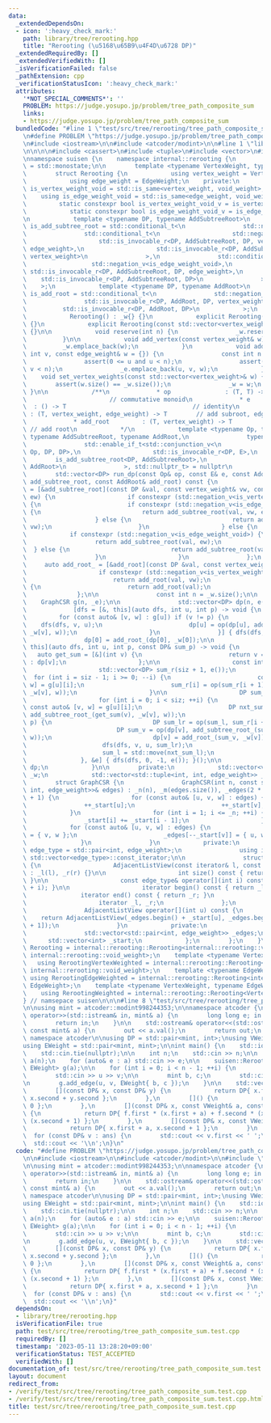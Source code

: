 ```yaml
---
data:
  _extendedDependsOn:
  - icon: ':heavy_check_mark:'
    path: library/tree/rerooting.hpp
    title: "Rerooting (\u5168\u65B9\u4F4D\u6728 DP)"
  _extendedRequiredBy: []
  _extendedVerifiedWith: []
  _isVerificationFailed: false
  _pathExtension: cpp
  _verificationStatusIcon: ':heavy_check_mark:'
  attributes:
    '*NOT_SPECIAL_COMMENTS*': ''
    PROBLEM: https://judge.yosupo.jp/problem/tree_path_composite_sum
    links:
    - https://judge.yosupo.jp/problem/tree_path_composite_sum
  bundledCode: "#line 1 \"test/src/tree/rerooting/tree_path_composite_sum.test.cpp\"\
    \n#define PROBLEM \"https://judge.yosupo.jp/problem/tree_path_composite_sum\"\n\
    \n#include <iostream>\n\n#include <atcoder/modint>\n\n#line 1 \"library/tree/rerooting.hpp\"\
    \n\n\n\n#include <cassert>\n#include <tuple>\n#include <vector>\n#include <variant>\n\
    \nnamespace suisen {\n    namespace internal::rerooting {\n        using void_weight\
    \ = std::monostate;\n\n        template <typename VertexWeight, typename EdgeWeight>\n\
    \        struct Rerooting {\n            using vertex_weight = VertexWeight;\n\
    \            using edge_weight = EdgeWeight;\n    private:\n            using\
    \ is_vertex_weight_void = std::is_same<vertex_weight, void_weight>;\n        \
    \    using is_edge_weight_void = std::is_same<edge_weight, void_weight>;\n   \
    \         static constexpr bool is_vertex_weight_void_v = is_vertex_weight_void::value;\n\
    \            static constexpr bool is_edge_weight_void_v = is_edge_weight_void::value;\n\
    \n            template <typename DP, typename AddSubtreeRoot>\n            using\
    \ is_add_subtree_root = std::conditional_t<\n                std::negation_v<is_vertex_weight_void>,\n\
    \                std::conditional_t<\n                    std::negation_v<is_edge_weight_void>,\n\
    \                    std::is_invocable_r<DP, AddSubtreeRoot, DP, vertex_weight,\
    \ edge_weight>,\n                    std::is_invocable_r<DP, AddSubtreeRoot, DP,\
    \ vertex_weight>\n                >,\n                std::conditional_t<\n  \
    \                  std::negation_v<is_edge_weight_void>,\n                   \
    \ std::is_invocable_r<DP, AddSubtreeRoot, DP, edge_weight>,\n                \
    \    std::is_invocable_r<DP, AddSubtreeRoot, DP>\n                >\n        \
    \    >;\n            template <typename DP, typename AddRoot>\n            using\
    \ is_add_root = std::conditional_t<\n                std::negation_v<is_vertex_weight_void>,\n\
    \                std::is_invocable_r<DP, AddRoot, DP, vertex_weight>,\n      \
    \          std::is_invocable_r<DP, AddRoot, DP>\n            >;\n    public:\n\
    \            Rerooting() : _w{} {}\n            explicit Rerooting(int n) : _w(n)\
    \ {}\n            explicit Rerooting(const std::vector<vertex_weight>& w) : _w(w)\
    \ {}\n\n            void reserve(int n) {\n                _w.reserve(n);\n  \
    \          }\n\n            void add_vertex(const vertex_weight& w) {\n      \
    \          _w.emplace_back(w);\n            }\n            void add_edge(int u,\
    \ int v, const edge_weight& w = {}) {\n                const int n = _w.size();\n\
    \                assert(0 <= u and u < n);\n                assert(0 <= v and\
    \ v < n);\n                _e.emplace_back(u, v, w);\n            }\n        \
    \    void set_vertex_weights(const std::vector<vertex_weight>& w) {\n        \
    \        assert(w.size() == _w.size());\n                _w = w;\n           \
    \ }\n\n            /**\n             * op               : (T, T) -> T        \
    \                       // commutative monoid\n             * e              \
    \  : () -> T                                   // identity\n             * add_subtree_root\
    \ : (T, vertex_weight, edge_weight) -> T        // add subroot, edge to parent\n\
    \             * add_root         : (T, vertex_weight) -> T                   \
    \ // add root\n            */\n            template <typename Op, typename E,\
    \ typename AddSubtreeRoot, typename AddRoot,\n                typename DP = std::decay_t<std::invoke_result_t<E>>,\n\
    \                std::enable_if_t<std::conjunction_v<\n                    std::is_invocable_r<DP,\
    \ Op, DP, DP>,\n                    std::is_invocable_r<DP, E>,\n            \
    \        is_add_subtree_root<DP, AddSubtreeRoot>,\n                    is_add_root<DP,\
    \ AddRoot>\n                >, std::nullptr_t> = nullptr\n            >\n    \
    \        std::vector<DP> run_dp(const Op& op, const E& e, const AddSubtreeRoot&\
    \ add_subtree_root, const AddRoot& add_root) const {\n                auto add_subtree_root_\
    \ = [&add_subtree_root](const DP &val, const vertex_weight& vw, const edge_weight&\
    \ ew) {\n                    if constexpr (std::negation_v<is_vertex_weight_void>)\
    \ {\n                        if constexpr (std::negation_v<is_edge_weight_void>)\
    \ {\n                            return add_subtree_root(val, vw, ew);\n     \
    \                   } else {\n                            return add_subtree_root(val,\
    \ vw);\n                        }\n                    } else {\n            \
    \            if constexpr (std::negation_v<is_edge_weight_void>) {\n         \
    \                   return add_subtree_root(val, ew);\n                      \
    \  } else {\n                            return add_subtree_root(val);\n     \
    \                   }\n                    }\n                };\n           \
    \     auto add_root_ = [&add_root](const DP &val, const vertex_weight& vw) {\n\
    \                    if constexpr (std::negation_v<is_vertex_weight_void>) {\n\
    \                        return add_root(val, vw);\n                    } else\
    \ {\n                        return add_root(val);\n                    }\n  \
    \              };\n\n                const int n = _w.size();\n\n            \
    \    GraphCSR g(n, _e);\n\n                std::vector<DP> dp(n, e());\n\n   \
    \             [dfs = [&, this](auto dfs, int u, int p) -> void {\n           \
    \         for (const auto& [v, w] : g[u]) if (v != p) {\n                    \
    \    dfs(dfs, v, u);\n                        dp[u] = op(dp[u], add_subtree_root_(dp[v],\
    \ _w[v], w));\n                    }\n                }] { dfs(dfs, 0, -1); }();\n\
    \                dp[0] = add_root_(dp[0], _w[0]);\n\n                [dfs = [&,\
    \ this](auto dfs, int u, int p, const DP& sum_p) -> void {\n                 \
    \   auto get_sum = [&](int v) {\n                        return v == p ? sum_p\
    \ : dp[v];\n                    };\n\n                    const int siz = g[u].size();\n\
    \                    std::vector<DP> sum_r(siz + 1, e());\n                  \
    \  for (int i = siz - 1; i >= 0; --i) {\n                        const auto& [v,\
    \ w] = g[u][i];\n                        sum_r[i] = op(sum_r[i + 1], add_subtree_root_(get_sum(v),\
    \ _w[v], w));\n                    }\n\n                    DP sum_l = e();\n\
    \                    for (int i = 0; i < siz; ++i) {\n                       \
    \ const auto& [v, w] = g[u][i];\n                        DP nxt_sum_l = op(sum_l,\
    \ add_subtree_root_(get_sum(v), _w[v], w));\n                        if (v !=\
    \ p) {\n                            DP sum_lr = op(sum_l, sum_r[i + 1]);\n   \
    \                         DP sum_v = op(dp[v], add_subtree_root_(sum_lr, _w[u],\
    \ w));\n                            dp[v] = add_root_(sum_v, _w[v]);\n       \
    \                     dfs(dfs, v, u, sum_lr);\n                        }\n   \
    \                     sum_l = std::move(nxt_sum_l);\n                    }\n \
    \               }, &e] { dfs(dfs, 0, -1, e()); }();\n\n                return\
    \ dp;\n            }\n\n        private:\n            std::vector<vertex_weight>\
    \ _w;\n            std::vector<std::tuple<int, int, edge_weight>> _e;\n\n    \
    \        struct GraphCSR {\n                GraphCSR(int n, const std::vector<std::tuple<int,\
    \ int, edge_weight>>& edges) : _n(n), _m(edges.size()), _edges(2 * _m), _start(_n\
    \ + 1) {\n                    for (const auto& [u, v, w] : edges) {\n        \
    \                ++_start[u];\n                        ++_start[v];\n        \
    \            }\n                    for (int i = 1; i <= _n; ++i) {\n        \
    \                _start[i] += _start[i - 1];\n                    }\n        \
    \            for (const auto& [u, v, w] : edges) {\n                        _edges[--_start[u]]\
    \ = { v, w };\n                        _edges[--_start[v]] = { u, w };\n     \
    \               }\n                }\n            private:\n                using\
    \ edge_type = std::pair<int, edge_weight>;\n                using iterator = typename\
    \ std::vector<edge_type>::const_iterator;\n\n                struct AdjacentListView\
    \ {\n                    AdjacentListView(const iterator& l, const iterator& r)\
    \ : _l(l), _r(r) {}\n\n                    int size() const { return _r - _l;\
    \ }\n\n                    const edge_type& operator[](int i) const { return *(_l\
    \ + i); }\n\n                    iterator begin() const { return _l; }\n     \
    \               iterator end() const { return _r; }\n                private:\n\
    \                    iterator _l, _r;\n                };\n            public:\n\
    \                AdjacentListView operator[](int u) const {\n                \
    \    return AdjacentListView(_edges.begin() + _start[u], _edges.begin() + _start[u\
    \ + 1]);\n                }\n            private:\n                int _n, _m;\n\
    \                std::vector<std::pair<int, edge_weight>> _edges;\n          \
    \      std::vector<int> _start;\n            };\n        };\n    }\n    using\
    \ Rerooting = internal::rerooting::Rerooting<internal::rerooting::void_weight,\
    \ internal::rerooting::void_weight>;\n    template <typename VertexWeight>\n \
    \   using RerootingVertexWeighted = internal::rerooting::Rerooting<VertexWeight,\
    \ internal::rerooting::void_weight>;\n    template <typename EdgeWeight>\n   \
    \ using RerootingEdgeWeighted = internal::rerooting::Rerooting<internal::rerooting::void_weight,\
    \ EdgeWeight>;\n    template <typename VertexWeight, typename EdgeWeighted>\n\
    \    using RerootingWeighted = internal::rerooting::Rerooting<VertexWeight, EdgeWeighted>;\n\
    } // namsepace suisen\n\n\n#line 8 \"test/src/tree/rerooting/tree_path_composite_sum.test.cpp\"\
    \n\nusing mint = atcoder::modint998244353;\n\nnamespace atcoder {\n    std::istream&\
    \ operator>>(std::istream& in, mint& a) {\n        long long e; in >> e; a = e;\n\
    \        return in;\n    }\n\n    std::ostream& operator<<(std::ostream& out,\
    \ const mint& a) {\n        out << a.val();\n        return out;\n    }\n} //\
    \ namespace atcoder\n\nusing DP = std::pair<mint, int>;\nusing VWeight = mint;\n\
    using EWeight = std::pair<mint, mint>;\n\nint main() {\n    std::ios::sync_with_stdio(false);\n\
    \    std::cin.tie(nullptr);\n\n    int n;\n    std::cin >> n;\n\n    std::vector<VWeight>\
    \ a(n);\n    for (auto& e : a) std::cin >> e;\n\n    suisen::RerootingWeighted<VWeight,\
    \ EWeight> g(a);\n\n    for (int i = 0; i < n - 1; ++i) {\n        int u, v;\n\
    \        std::cin >> u >> v;\n\n        mint b, c;\n        std::cin >> b >> c;\n\
    \n        g.add_edge(u, v, EWeight{ b, c });\n    }\n\n    std::vector ans = g.run_dp(\n\
    \        [](const DP& x, const DP& y) {\n            return DP{ x.first + y.first,\
    \ x.second + y.second };\n        },\n        []() {\n            return DP{ 0,\
    \ 0 };\n        },\n        [](const DP& x, const VWeight& a, const EWeight& f)\
    \ {\n            return DP{ f.first * (x.first + a) + f.second * (x.second + 1),\
    \ (x.second + 1) };\n        },\n        [](const DP& x, const VWeight& a) {\n\
    \            return DP{ x.first + a, x.second + 1 };\n        }\n    );\n\n  \
    \  for (const DP& v : ans) {\n        std::cout << v.first << ' ';\n    }\n  \
    \  std::cout << '\\n';\n}\n"
  code: "#define PROBLEM \"https://judge.yosupo.jp/problem/tree_path_composite_sum\"\
    \n\n#include <iostream>\n\n#include <atcoder/modint>\n\n#include \"library/tree/rerooting.hpp\"\
    \n\nusing mint = atcoder::modint998244353;\n\nnamespace atcoder {\n    std::istream&\
    \ operator>>(std::istream& in, mint& a) {\n        long long e; in >> e; a = e;\n\
    \        return in;\n    }\n\n    std::ostream& operator<<(std::ostream& out,\
    \ const mint& a) {\n        out << a.val();\n        return out;\n    }\n} //\
    \ namespace atcoder\n\nusing DP = std::pair<mint, int>;\nusing VWeight = mint;\n\
    using EWeight = std::pair<mint, mint>;\n\nint main() {\n    std::ios::sync_with_stdio(false);\n\
    \    std::cin.tie(nullptr);\n\n    int n;\n    std::cin >> n;\n\n    std::vector<VWeight>\
    \ a(n);\n    for (auto& e : a) std::cin >> e;\n\n    suisen::RerootingWeighted<VWeight,\
    \ EWeight> g(a);\n\n    for (int i = 0; i < n - 1; ++i) {\n        int u, v;\n\
    \        std::cin >> u >> v;\n\n        mint b, c;\n        std::cin >> b >> c;\n\
    \n        g.add_edge(u, v, EWeight{ b, c });\n    }\n\n    std::vector ans = g.run_dp(\n\
    \        [](const DP& x, const DP& y) {\n            return DP{ x.first + y.first,\
    \ x.second + y.second };\n        },\n        []() {\n            return DP{ 0,\
    \ 0 };\n        },\n        [](const DP& x, const VWeight& a, const EWeight& f)\
    \ {\n            return DP{ f.first * (x.first + a) + f.second * (x.second + 1),\
    \ (x.second + 1) };\n        },\n        [](const DP& x, const VWeight& a) {\n\
    \            return DP{ x.first + a, x.second + 1 };\n        }\n    );\n\n  \
    \  for (const DP& v : ans) {\n        std::cout << v.first << ' ';\n    }\n  \
    \  std::cout << '\\n';\n}"
  dependsOn:
  - library/tree/rerooting.hpp
  isVerificationFile: true
  path: test/src/tree/rerooting/tree_path_composite_sum.test.cpp
  requiredBy: []
  timestamp: '2023-05-11 13:28:20+09:00'
  verificationStatus: TEST_ACCEPTED
  verifiedWith: []
documentation_of: test/src/tree/rerooting/tree_path_composite_sum.test.cpp
layout: document
redirect_from:
- /verify/test/src/tree/rerooting/tree_path_composite_sum.test.cpp
- /verify/test/src/tree/rerooting/tree_path_composite_sum.test.cpp.html
title: test/src/tree/rerooting/tree_path_composite_sum.test.cpp
---
```

